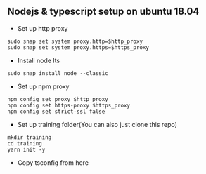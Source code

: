## Nodejs & typescript setup on ubuntu 18.04
- Set up http proxy
```
sudo snap set system proxy.http=$http_proxy
sudo snap set system proxy.https=$https_proxy
```
- Install node lts
```
sudo snap install node --classic
```
- Set up npm proxy
```
npm config set proxy $http_proxy
npm config set https-proxy $https_proxy
npm config set strict-ssl false
```
- Set up training folder(You can also just clone this repo)
```
mkdir training
cd training
yarn init -y
```
- Copy tsconfig from here
